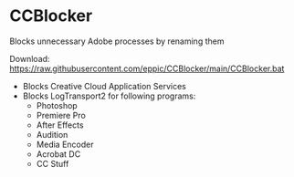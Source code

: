 # CCBlocker
Blocks unnecessary Adobe processes by renaming them

Download:  
https://raw.githubusercontent.com/eppic/CCBlocker/main/CCBlocker.bat

 - Blocks Creative Cloud Application Services
 - Blocks LogTransport2 for following programs:
   - Photoshop
   - Premiere Pro
   - After Effects
   - Audition
   - Media Encoder
   - Acrobat DC
   - CC Stuff

